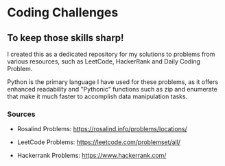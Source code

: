 # Coding Challenges

## To keep those skills sharp!

I created this as a dedicated repository for my solutions to problems from various resources, such as LeetCode, HackerRank and Daily Coding Problem.

Python is the primary language I have used for these problems, as it offers enhanced readability and "Pythonic" functions such as zip and enumerate that make it much faster to accomplish data manipulation tasks.

### Sources

* Rosalind Problems: https://rosalind.info/problems/locations/

* LeetCode Problems: https://leetcode.com/problemset/all/

* Hackerrank Problems: https://www.hackerrank.com/



